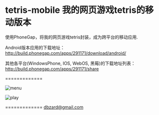 tetris-mobile 我的网页游戏tetris的移动版本
=============

使用PhoneGap，将我的网页游戏tetris封装，成为跨平台的移动应用.

Android版本应用的下载地址：http://build.phonegap.com/apps/291171/download/android/

其他各平台(WindowsPhone, IOS, WebOS, 黑莓)的下载地址列表：http://build.phonegap.com/apps/291171/share

=============

![menu](https://raw.github.com/dbzard/tetris-mobile/master/screenshots/menu.png)


![play](https://raw.github.com/dbzard/tetris-mobile/master/screenshots/play.png)


=============
dbzard@gmail.com